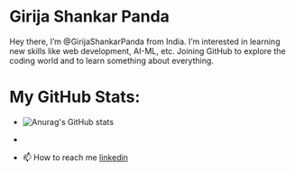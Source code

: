 # Girija Shankar Panda
   Hey there, I’m @GirijaShankarPanda from India. I’m interested in learning new skills like web development, AI-ML, etc. Joining GitHub to explore the coding world and to learn something about everything.
# My GitHub Stats:
- ![Anurag's GitHub stats](https://github-readme-stats.vercel.app/api?username=GirijaShankarPanda&show_icons=true&theme=radical)

- 
- 📫 How to reach me [linkedin](https://www.linkedin.com/in/girija-shankar-panda-27331923b/)

<!---
GirijaShankarPanda/GirijaShankarPanda is a ✨ special ✨ repository because its `README.md` (this file) appears on your GitHub profile.
You can click the Preview link to take a look at your changes.
--->

